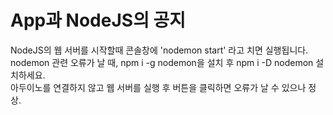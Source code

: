 # App과 NodeJS의 공지

NodeJS의 웹 서버를 시작할때 콘솔창에 'nodemon start' 라고 치면 실행됩니다.  
nodemon 관련 오류가 날 때, npm i -g nodemon을 설치 후 npm i -D nodemon 설치하세요.  
아두이노를 연결하지 않고 웹 서버를 실행 후 버튼을 클릭하면 오류가 날 수 있으나 정상.  
